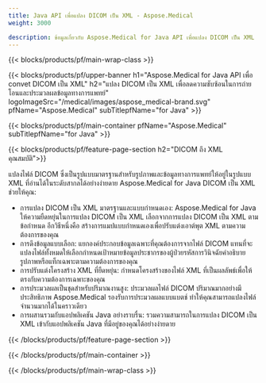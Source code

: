 ```yaml
---
title: Java API เพื่อแปลง DICOM เป็น XML - Aspose.Medical
weight: 3000

description: ข้อมูลเกี่ยวกับ Aspose.Medical for Java API เพื่อแปลง DICOM เป็น XML
---
```


{{< blocks/products/pf/main-wrap-class >}}

{{< blocks/products/pf/upper-banner h1="Aspose.Medical for Java API เพื่อ convet DICOM เป็น XML" h2="แปลง DICOM เป็น XML เพื่อลดความซับซ้อนในการถ่ายโอนและประมวลผลข้อมูลทางการแพทย์" logoImageSrc="/medical/images/aspose_medical-brand.svg" pfName="Aspose.Medical" subTitlepfName="for Java" >}}

{{< blocks/products/pf/main-container pfName="Aspose.Medical" subTitlepfName="for Java" >}}

{{< blocks/products/pf/feature-page-section h2="DICOM ถึง XML คุณสมบัติ">}}

<p>แปลงไฟล์ DICOM ซึ่งเป็นรูปแบบมาตรฐานสําหรับรูปภาพและข้อมูลทางการแพทย์ให้อยู่ในรูปแบบ XML ที่อ่านได้ในระดับสากลได้อย่างง่ายดาย Aspose.Medical for Java DICOM เป็น XML ช่วยให้คุณ:</p>

<ul>
<li>การแปลง DICOM เป็น XML มาตรฐานและแบบกําหนดเอง: Aspose.Medical for Java ให้ความยืดหยุ่นในการแปลง DICOM เป็น XML เลือกจากการแปลง DICOM เป็น XML ตามข้อกําหนด อีกวิธีหนึ่งคือ สร้างการแมปแบบกําหนดเองเพื่อปรับแต่งเอาต์พุต XML ตามความต้องการของคุณ</li>
<li>การดึงข้อมูลแบบเลือก: แยกองค์ประกอบข้อมูลเฉพาะที่คุณต้องการจากไฟล์ DICOM แทนที่จะแปลงไฟล์ทั้งหมดให้เลือกกําหนดเป้าหมายข้อมูลประชากรของผู้ป่วยรหัสการวินิจฉัยคําอธิบายรูปภาพหรือแท็กเฉพาะตามความต้องการของคุณ</li>
<li>การปรับแต่งโครงสร้าง XML ที่ยืดหยุ่น: กําหนดโครงสร้างของไฟล์ XML ที่เป็นผลลัพธ์เพื่อให้ตรงกับความต้องการเฉพาะของคุณ</li>
<li>การประมวลผลเป็นชุดสําหรับปริมาณงานสูง: ประมวลผลไฟล์ DICOM ปริมาณมากอย่างมีประสิทธิภาพ Aspose.Medical รองรับการประมวลผลแบบแบตช์ ทําให้คุณสามารถแปลงไฟล์จํานวนมากได้ในคราวเดียว</li>
<li>การผสานรวมกับแอปพลิเคชัน Java อย่างราบรื่น: รวมความสามารถในการแปลง DICOM เป็น XML เข้ากับแอปพลิเคชัน Java ที่มีอยู่ของคุณได้อย่างง่ายดาย</li>
</ul>

{{< /blocks/products/pf/feature-page-section >}}

{{< /blocks/products/pf/main-container >}}

{{< /blocks/products/pf/main-wrap-class >}}